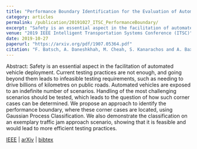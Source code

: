 ```yaml
---
title: "Performance Boundary Identification for the Evaluation of Automated Vehicles using Gaussian Process Classification"
category: articles
permalink: /publication/20191027_ITSC_PerformanceBoundary/
excerpt: "Safety is an essential aspect in the facilitation of automated vehicle deployment. We propose an approach to identify the performance boundary, where corner case scenarios are located, using Gaussian Process Classification."
venue: "2019 IEEE Intelligent Transportation Systems Conference (ITSC)"
date: 2019-10-27
paperurl: "https://arxiv.org/pdf/1907.05364.pdf"
citation: "F. Batsch, A. Daneshkhah, M. Cheah, S. Kanarachos and A. Baxendale, &quot;Performance Boundary Identification for the Evaluation of Automated Vehicles using Gaussian Process Classification,&quot; <i>2019 IEEE Intelligent Transportation Systems Conference (ITSC)</i>, 2019, pp. 419-424, doi: 10.1109/ITSC.2019.8917119."
---
```


Abstract: Safety is an essential aspect in the facilitation of automated vehicle deployment. Current testing practices are not enough, and going beyond them leads to infeasible testing requirements, such as needing to drive billions of kilometres on public roads. Automated vehicles are exposed to an indefinite number of scenarios. Handling of the most challenging scenarios should be tested, which leads to the question of how such corner cases can be determined. We propose an approach to identify the performance boundary, where these corner cases are located, using Gaussian Process Classification. We also demonstrate the classification on an exemplary traffic jam approach scenario, showing that it is feasible and would lead to more efficient testing practices. 

[IEEE](https://ieeexplore.ieee.org/abstract/document/8917119 "Paper on IEEE") &#124; [arXiv](https://arxiv.org/pdf/1907.05364.pdf "Paper on arXiv") &#124; [bibtex](/files/20191027_ITSC_PerformanceBoundary.bib "bibtex citation")
